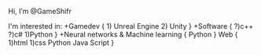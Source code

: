 Hi, I’m @GameShifr

I'm interested in:
  +Gamedev
  {
    1) Unreal Engine
    2) Unity
  }
  +Software
  {
    ?)c++
    ?)c#
    1)Python
  }
  +Neural networks & Machine learning
  {
    Python
  }
  Web
  {
    1)html
    1)css
    Python
    Java Script
  }

